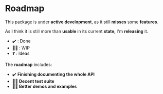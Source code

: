 # Roadmap

This package is under **active development**, as it still **misses** some **features**.

As I think it is still more than **usable** in its current **state**, I'm **releasing** it.

- ✔️ : Done
- 👨‍💻 : WIP
- ❓ : Ideas

The **roadmap** includes:

- ✔️ **Finishing documenting the whole API**
- 👨‍💻 **Decent test suite**
- 👨‍💻 **Better demos and examples**
